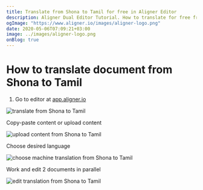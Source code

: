 ```yaml
---
title: Translate from Shona to Tamil for free in Aligner Editor
description: Aligner Dual Editor Tutorial. How to translate for free from Shona to Tamil. Aligner is multilingual document management platform. 
ogImage: "https://www.aligner.io/images/aligner-logo.png"
date: 2020-05-06T07:09:21+03:00
image: ../images/aligner-logo.png
onBlog: true
---
```


# How to translate document from Shona to Tamil

1. Go to editor at [app.aligner.io](https://app.aligner.io "Aligner App web page")

![translate from Shona to Tamil](../aligner-blank-editor.png "translate from Shona to Tamil")

Copy-paste content or upload content

![upload content from Shona to Tamil](../aligner-uploaded-document.png "upload content from Shona to Tamil")

Choose desired language

![choose machine translation from Shona to Tamil](../aligner-language-dropdown.png "choose machine translation from Shona to Tamil")

Work and edit 2 documents in parallel

![edit translation from Shona to Tamil](../aligner-double-sitded-editor.png "edit translation from Shona to Tamil")

